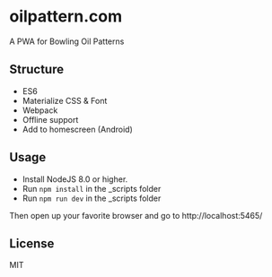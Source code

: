 # oilpattern.com

A PWA for Bowling Oil Patterns

## Structure
- ES6
- Materialize CSS & Font
- Webpack
- Offline support
- Add to homescreen (Android)

## Usage
- Install NodeJS 8.0 or higher.
- Run `npm install` in the _scripts folder
- Run `npm run dev` in the _scripts folder

Then open up your favorite browser and go to http://localhost:5465/

## License

MIT
